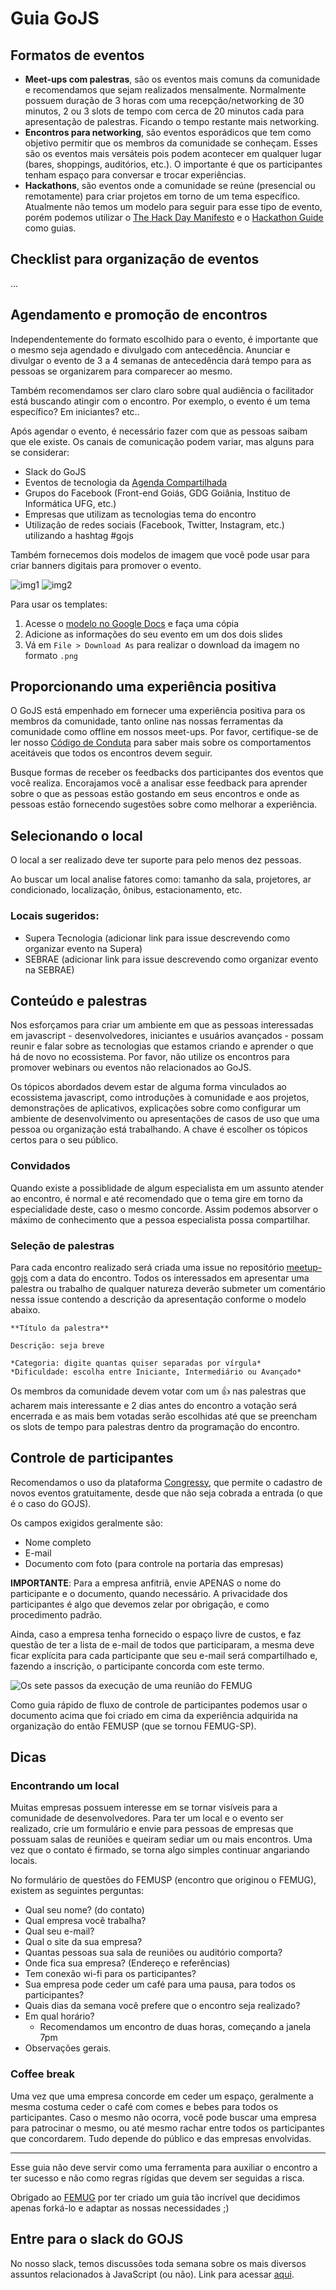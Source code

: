 # Guia GoJS

## Formatos de eventos
- **Meet-ups com palestras**, são os eventos mais comuns da comunidade e recomendamos que sejam realizados mensalmente. Normalmente possuem duração de 3 horas com uma recepção/networking de 30 minutos, 2 ou 3 slots de tempo com cerca de 20 minutos cada para apresentação de palestras. Ficando o tempo restante mais networking.
- **Encontros para networking**, são eventos esporádicos que tem como objetivo permitir que os membros da comunidade se conheçam. Esses são os eventos mais versáteis pois podem acontecer em qualquer lugar (bares, shoppings, auditórios, etc.). O importante é que os participantes tenham espaço para conversar e trocar experiências.
- **Hackathons**, são eventos onde a comunidade se reúne (presencial ou remotamente) para criar projetos em torno de um tema específico. Atualmente não temos um modelo para seguir para esse tipo de evento, porém podemos utilizar o [The Hack Day Manifesto](https://hackdaymanifesto.com/) e o [Hackathon Guide](https://hackathon.guide/) como guias.

## Checklist para organização de eventos

...

## Agendamento e promoção de encontros

Independentemente do formato escolhido para o evento, é importante que o mesmo seja agendado e divulgado com antecedência. Anunciar e divulgar o evento de 3 a 4 semanas de antecedência dará tempo para as pessoas se organizarem para comparecer ao mesmo.

Também recomendamos ser claro claro sobre qual audiência o facilitador está buscando atingir com o encontro. Por exemplo, o evento é um tema específico? Em iniciantes? etc..

Após agendar o evento, é necessário fazer com que as pessoas saibam que ele existe. Os canais de comunicação podem variar, mas alguns para se considerar:

- Slack do GoJS
- Eventos de tecnologia da [Agenda Compartilhada](bit.ly/startupgoagenda)
- Grupos do Facebook (Front-end Goiás, GDG Goiânia, Instituo de Informática UFG, etc.)
- Empresas que utilizam as tecnologias tema do encontro
- Utilização de redes sociais (Facebook, Twitter, Instagram, etc.) utilizando a hashtag #gojs

Também fornecemos dois modelos de imagem que você pode usar para criar banners digitais para promover o evento.

![img1]()
![img2]()

Para usar os templates:

1. Acesse o [modelo no Google Docs](link.to) e faça uma cópia
2. Adicione as informações do seu evento em um dos dois slides
3. Vá em `File > Download As` para realizar o download da imagem no formato `.png`

## Proporcionando uma experiência positiva
O GoJS está empenhado em fornecer uma experiência positiva para os membros da comunidade, tanto online nas nossas ferramentas da comunidade como offline em nossos meet-ups. Por favor, certifique-se de ler nosso [Código de Conduta](CODIGO-DE-CONDUTA.md) para saber mais sobre os comportamentos aceitáveis que todos os encontros devem seguir.

Busque formas de receber os feedbacks dos participantes dos eventos que você realiza. Encorajamos você a analisar esse feedback para aprender sobre o que as pessoas estão gostando em seus encontros e onde as pessoas estão fornecendo sugestões sobre como melhorar a experiência. 

## Selecionando o local
O local a ser realizado deve ter suporte para pelo menos dez pessoas.

Ao buscar um local analise fatores como: tamanho da sala, projetores, ar condicionado, localização, ônibus, estacionamento, etc.

### Locais sugeridos:

- Supera Tecnologia (adicionar link para issue descrevendo como organizar evento na Supera)
- SEBRAE (adicionar link para issue descrevendo como organizar evento na SEBRAE)

## Conteúdo e palestras
Nos esforçamos para criar um ambiente em que as pessoas interessadas em javascript - desenvolvedores, iniciantes e usuários avançados - possam reunir e falar sobre as tecnologias que estamos criando e aprender o que há de novo no ecossistema. Por favor, não utilize os encontros para promover webinars ou eventos não relacionados ao GoJS.

Os tópicos abordados devem estar de alguma forma vinculados ao ecossistema javascript, como introduções à comunidade e aos projetos, demonstrações de aplicativos, explicações sobre como configurar um ambiente de desenvolvimento ou apresentações de casos de uso que uma pessoa ou organização está trabalhando. A chave é escolher os tópicos certos para o seu público. 

### Convidados

Quando existe a possiblidade de algum especialista em um assunto atender ao encontro, é normal e até recomendado que o tema gire em torno da especialidade deste, caso o mesmo concorde. Assim podemos absorver o máximo de conhecimento que a pessoa especialista possa compartilhar.

### Seleção de palestras

Para cada encontro realizado será criada uma issue no repositório [meetup-gojs](https://github.com/frontendgoias/meetup-gojs) com a data do encontro. Todos os interessados em apresentar uma palestra ou trabalho de qualquer natureza deverão submeter um comentário nessa issue contendo a descrição da apresentação conforme o modelo abaixo.

```
**Título da palestra**

Descrição: seja breve

*Categoria: digite quantas quiser separadas por vírgula*
*Dificuldade: escolha entre Iniciante, Intermediário ou Avançado*
```

Os membros da comunidade devem votar com um :+1: nas palestras que acharem mais interessante e 2 dias antes do encontro a votação será encerrada e as mais bem votadas serão escolhidas até que se preencham os slots de tempo para palestras dentro da programação do encontro.

## Controle de participantes

Recomendamos o uso da plataforma [Congressy](https://www.congressy.com/), que permite o cadastro de novos eventos gratuitamente, desde que não seja cobrada a entrada (o que é o caso do GOJS).

Os campos exigidos geralmente são:

* Nome completo
* E-mail
* Documento com foto (para controle na portaria das empresas)

**IMPORTANTE**: Para a empresa anfitriã, envie APENAS o nome do participante e o documento, quando necessário. A privacidade dos participantes é algo que devemos zelar por obrigação, e como procedimento padrão.

Ainda, caso  a empresa tenha fornecido o espaço livre de custos, e faz questão de ter a lista de e-mail de todos que participaram, a mesma deve ficar explícita para cada participante que seu e-mail será compartilhado e, fazendo a inscrição, o participante concorda com este termo.

![Os sete passos da execução de uma reunião do FEMUG](http://i.imgur.com/3b5eomV.png)

Como guia rápido de fluxo de controle de participantes podemos usar o documento acima que foi criado em cima da experiência adquirida na organização do então FEMUSP (que se tornou FEMUG-SP).

## Dicas
### Encontrando um local

Muitas empresas possuem interesse em se tornar visíveis para a comunidade de desenvolvedores. Para ter um local e o evento ser realizado, crie um formulário e envie para pessoas de empresas que possuam salas de reuniões e queiram sediar um ou mais encontros. Uma vez que o contato é firmado, se torna algo simples continuar angariando locais.

No formulário de questões do FEMUSP (encontro que originou o FEMUG), existem as seguintes perguntas:

* Qual seu nome? (do contato)
* Qual empresa você trabalha?
* Qual seu e-mail?
* Qual o site da sua empresa?
* Quantas pessoas sua sala de reuniões ou auditório comporta?
* Onde fica sua empresa? (Endereço e referências)
* Tem conexão wi-fi para os participantes?
* Sua empresa pode ceder um café para uma pausa, para todos os participantes?
* Quais dias da semana você prefere que o encontro seja realizado?
* Em qual horário?
	* Recomendamos um encontro de duas horas, começando a janela 7pm
* Observações gerais.

### Coffee break

Uma vez que uma empresa concorde em ceder um espaço, geralmente a mesma costuma ceder o café com comes e bebes para todos os participantes. Caso o mesmo não ocorra, você pode buscar uma empresa para patrocinar o mesmo, ou até mesmo rachar entre todos os participantes que concordarem. Tudo depende do público e das empresas envolvidas.

- - - -

Esse guia não deve servir como uma ferramenta para auxiliar o encontro a ter sucesso e não como regras rígidas que devem ser seguidas a risca. 

Obrigado ao [FEMUG](https://github.com/femug/femug/blob/master/README.md)  por ter criado um guia tão incrível que decidimos apenas forká-lo e adaptar as nossas necessidades ;)

## Entre para o slack do GOJS
No nosso slack, temos discussões toda semana sobre os mais diversos assuntos relacionados à JavaScript (ou não). Link para acessar [aqui](https://slackin-iztqicshbj.now.sh/).